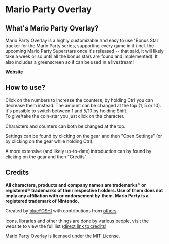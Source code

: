 # Mario Party Overlay
## What's Mario Party Overlay?
Mario Party Overlay is a highly customizable and easy to use 'Bonus Star' tracker for the Mario Party series, supporting every game in it (incl. the upcoming Mario Party Superstars once it's released -- that said, it will likely take a week or so until all the bonus stars are found and implemented). It also includes a greenscreen so it can be used in a livestream!

**[Website](https://blueyoshi9000.github.io/MarioPartyOverlay/)**   

## How to use?
Click on the numbers to increase the counters, by holding Ctrl you can decrease them instead. The amount can be changed at the top (1, 5 or 10).  
It's possible to switch between 1 and 5/10 by holding Shift.  
To give/take the coin-star you just click on the character.

Characters and counters can both be changed at the top.

Settings can be found by clicking on the gear and then "Open Settings" (or by clicking on the gear while holding Ctrl).

A more extensive (and likely up-to-date) introduction can by found by clicking on the gear and then "Credits".

## Credits
**All characters, products and company names are trademarks™ or registered® trademarks of their respective holders. Use of them does not imply any affiliation with or endorsement by them. Mario Party is a registered trademark of Nintendo.**

Created by [blueYOSHI](https://www.twitter.com/yoshisrc) with contributions from [others](https://github.com/blueYOSHI9000/MarioPartyOverlay/graphs/contributors)

Icons, libraries and other things are done by various people, visit the website to view the full list ([direct link to credits](https://blueyoshi9000.github.io/MarioPartyOverlay/?credits=1))

Mario Party Overlay is licensed under the MIT License.
